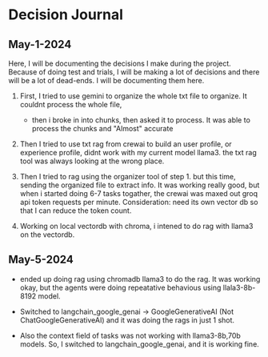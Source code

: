 # Decision Journal

## May-1-2024

Here, I will be documenting the decisions I make during the project. Because of doing test and trials, I will be making a lot of decisions and there will be a lot of dead-ends. I will be documenting them here. 

1. First, I tried to use gemini to organize the whole txt file to organize. It couldnt process the whole file,
    - then i broke in into chunks, then asked it to process. It was able to process the chunks and "Almost" accurate
2. Then I tried to use txt rag from crewai to build an user profile, or experience profile, didnt work with my current model llama3. the txt rag tool was always looking at the wrong place.
3. Then I tried to rag using the organizer tool of step 1. but this time, sending the organized file to extract info. It was working really good, but when i started doing 6-7 tasks togather, the crewai was maxed out groq api token requests per minute. 
    Consideration: need its own vector db so that I can reduce the token count.

4. Working on local vectordb with chroma, i intened to do rag with llama3 on the vectordb.

## May-5-2024

- ended up doing rag using chromadb llama3 to do the rag. It was working okay, but the agents were doing repeatative behavious using llala3-8b-8192 model. 

- Switched to langchain_google_genai -> GoogleGenerativeAI (Not ChatGoogleGenerativeAI) and it was doing the rags in just 1 shot.

- Also the context field of tasks was not working with llama3-8b,70b models. So, I switched to langchain_google_genai, and it is working fine.